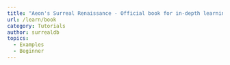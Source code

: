 ```yaml
---
title: "Aeon's Surreal Renaissance - Official book for in-depth learning through storytelling."
url: /learn/book
category: Tutorials
author: surrealdb
topics:
  - Examples
  - Beginner
---
```


